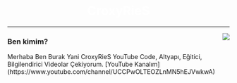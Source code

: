 <h1 align="center" style="color:#fff">CroxyRieS</h1>
<hr> 
<img align="right" src="https://github-readme-stats.vercel.app/api/top-langs/?username=NulIMan&theme=dark&show_icons=true" />
<h3 align="left">
Ben kimim?
</h3>
<p>Merhaba Ben Burak Yani CroxyRieS YouTube Code, Altyapı, Eğitici, Bilgilendirici Videolar Çekiyorum. [YouTube Kanalım](https://www.youtube.com/channel/UCCPwOLTEOZLnMN5hEJVwkwA)</p>
